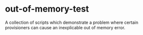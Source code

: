 # out-of-memory-test
A collection of scripts which demonstrate a problem where certain provisioners can cause an inexplicable out of memory error.
